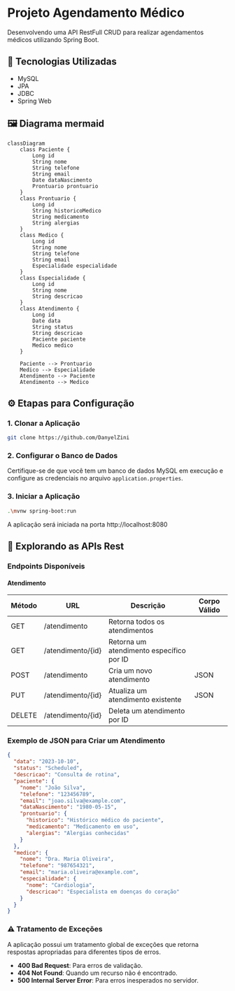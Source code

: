 # Projeto Agendamento Médico

Desenvolvendo uma API RestFull CRUD para realizar agendamentos médicos utilizando Spring Boot.

## 🚀 Tecnologias Utilizadas
- MySQL 
- JPA 
- JDBC 
- Spring Web 

## 🖼️ Diagrama mermaid 

```mermaid
classDiagram
    class Paciente {
        Long id
        String nome
        String telefone
        String email
        Date dataNascimento
        Prontuario prontuario
    }
    class Prontuario {
        Long id
        String historicoMedico
        String medicamento
        String alergias
    }
    class Medico {
        Long id
        String nome
        String telefone
        String email
        Especialidade especialidade
    }
    class Especialidade {
        Long id
        String nome
        String descricao
    }
    class Atendimento {
        Long id
        Date data
        String status
        String descricao
        Paciente paciente
        Medico medico
    }

    Paciente --> Prontuario
    Medico --> Especialidade
    Atendimento --> Paciente
    Atendimento --> Medico
```

## ⚙️ Etapas para Configuração

### 1. Clonar a Aplicação

```bash
git clone https://github.com/DanyelZini
```

### 2. Configurar o Banco de Dados

Certifique-se de que você tem um banco de dados MySQL em execução e configure as credenciais no arquivo `application.properties`.

### 3. Iniciar a Aplicação

```bash
.\mvnw spring-boot:run
```

A aplicação será iniciada na porta http://localhost:8080

## 📖 Explorando as APIs Rest

### Endpoints Disponíveis

#### Atendimento

| Método | URL | Descrição | Corpo Válido |
| ------ | --- | --------- | ------------ |
| GET | /atendimento | Retorna todos os atendimentos | |
| GET | /atendimento/{id} | Retorna um atendimento específico por ID | |
| POST | /atendimento | Cria um novo atendimento | JSON |
| PUT | /atendimento/{id} | Atualiza um atendimento existente | JSON |
| DELETE | /atendimento/{id} | Deleta um atendimento por ID | |

### Exemplo de JSON para Criar um Atendimento

```json
{
  "data": "2023-10-10",
  "status": "Scheduled",
  "descricao": "Consulta de rotina",
  "paciente": {
    "nome": "João Silva",
    "telefone": "123456789",
    "email": "joao.silva@example.com",
    "dataNascimento": "1980-05-15",
    "prontuario": {
      "historico": "Histórico médico do paciente",
      "medicamento": "Medicamento em uso",
      "alergias": "Alergias conhecidas"
    }
  },
  "medico": {
    "nome": "Dra. Maria Oliveira",
    "telefone": "987654321",
    "email": "maria.oliveira@example.com",
    "especialidade": {
      "nome": "Cardiologia",
      "descricao": "Especialista em doenças do coração"
    }
  }
}
```

### ⚠️ Tratamento de Exceções

A aplicação possui um tratamento global de exceções que retorna respostas apropriadas para diferentes tipos de erros.

- **400 Bad Request**: Para erros de validação.
- **404 Not Found**: Quando um recurso não é encontrado.
- **500 Internal Server Error**: Para erros inesperados no servidor.
